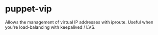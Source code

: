 # puppet-vip

Allows the management of virtual IP addresses with iproute. Useful when you're
load-balancing with keepalived / LVS.
